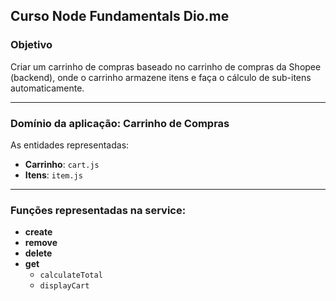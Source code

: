 ## Curso Node Fundamentals Dio.me

### Objetivo

Criar um carrinho de compras baseado no carrinho de compras da Shopee (backend), onde o carrinho armazene itens e faça o cálculo de sub-itens automaticamente.

---

### Domínio da aplicação: Carrinho de Compras

As entidades representadas:

- **Carrinho**: `cart.js`
- **Itens**: `item.js`

---

### Funções representadas na service:

- **create**
- **remove**
- **delete**
- **get**  
  - `calculateTotal`
  - `displayCart`
